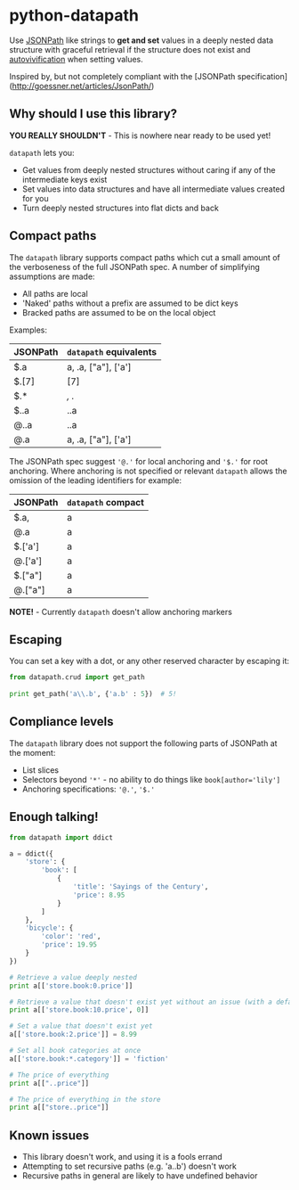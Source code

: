 # python-datapath

Use [JSONPath](http://goessner.net/articles/JsonPath/)
like strings  to **get and set** values in a deeply nested data structure 
with graceful retrieval if the structure does not exist and
[autovivification](https://en.wikipedia.org/wiki/Autovivification) when setting
values.

Inspired by, but not completely compliant with the [JSONPath specification]
(http://goessner.net/articles/JsonPath/)

Why should I use this library?
------------------------------

**YOU REALLY SHOULDN'T** - This is nowhere near ready to be used yet!

`datapath` lets you:

 * Get values from deeply nested structures without caring if any of the 
 intermediate keys exist
 * Set values into data structures and have all intermediate values created 
 for you
 * Turn deeply nested structures into flat dicts and back
 

Compact paths
-------------

The `datapath` library supports compact paths which cut a small amount of the 
verboseness of the full JSONPath spec. A number of simplifying assumptions 
are made:
  
 * All paths are local
 * 'Naked' paths without a prefix are assumed to be dict keys
 * Bracked paths are assumed to be on the local object
 
Examples:

| JSONPath | `datapath` equivalents |
| -------- | -----------------------|
| $.a      | a, .a, ["a"], ['a']    |
| $.[7]    | [7]                    |
| $.*      | *, .*                  |
| $..a     | ..a                    |
| @..a     | ..a                    |
| @.a      | a, .a, ["a"], ['a']    |

The JSONPath spec suggest `'@.'` for local anchoring and `'$.'` for root 
anchoring. Where anchoring is not specified or relevant `datapath` allows the 
omission of the leading identifiers for example:

| JSONPath | `datapath` compact  |
| -------- | ------------------- |
| $.a, | a |                     |
| @.a | a  |                     |
| $.['a']  | a                   |
| @.['a']  | a                   |
| $.["a"]  | a                   |
| @.["a"]  | a                   |

**NOTE!** - Currently `datapath` doesn't allow anchoring markers

Escaping
--------

You can set a key with a dot, or any other reserved character by escaping it:

```python
from datapath.crud import get_path
 
print get_path('a\\.b', {'a.b' : 5})  # 5!
```

Compliance levels
-----------------

The `datapath` library does not support the following parts of JSONPath at the
moment:

 * List slices
 * Selectors beyond `'*'` - no ability to do things like `book[author='lily']`
 * Anchoring specifications: `'@.'`, `'$.'`

Enough talking!
---------------

```python
from datapath import ddict

a = ddict({
    'store': {
        'book': [
            {
                'title': 'Sayings of the Century',
                'price': 8.95
            }
        ]
    },
    'bicycle': {
        'color': 'red',
        'price': 19.95
    }
})

# Retrieve a value deeply nested
print a[['store.book:0.price']]

# Retrieve a value that doesn't exist yet without an issue (with a default)
print a[['store.book:10.price', 0]]

# Set a value that doesn't exist yet
a[['store.book:2.price']] = 8.99

# Set all book categories at once
a[['store.book:*.category']] = 'fiction'

# The price of everything
print a[["..price"]]

# The price of everything in the store
print a[["store..price"]]
```
    
Known issues
------------

 * This library doesn't work, and using it is a fools errand
 * Attempting to set recursive paths (e.g. 'a..b') doesn't work
 * Recursive paths in general are likely to have undefined behavior
  
